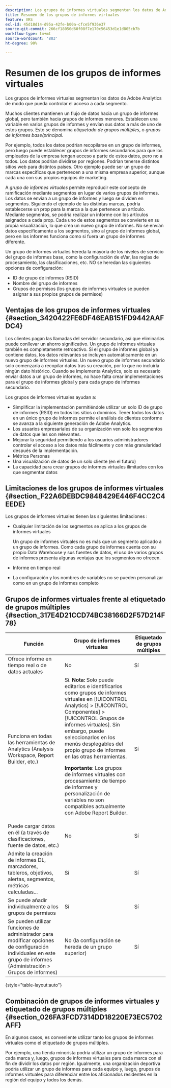 ```yaml
---
description: Los grupos de informes virtuales segmentan los datos de Adobe Analytics de modo que pueda controlar el acceso a cada segmento.
title: Resumen de los grupos de informes virtuales
feature: VRS
exl-id: 45d18d14-d95a-42fe-b00a-cfce5f936e37
source-git-commit: 266cf18050d60f08f7e170c56453d1e1d805cb7b
workflow-type: tm+mt
source-wordcount: '803'
ht-degree: 90%

---
```


# Resumen de los grupos de informes virtuales

Los grupos de informes virtuales segmentan los datos de Adobe Analytics de modo que pueda controlar el acceso a cada segmento.

Muchos clientes mantienen un flujo de datos hacia un grupo de informes global, pero también hacia grupos de informes menores. Establecen una variable en varios grupos de informes y envían sus datos a más de uno de estos grupos. Esto se denomina *etiquetado de grupos múltiples*, o *grupos de informes base/principal*.

Por ejemplo, todos los datos podrían recopilarse en un grupo de informes, pero luego puede establecer grupos de informes secundarios para que los empleados de la empresa tengan acceso a parte de estos datos, pero no a todos. Los datos podrían dividirse por regiones. Podrían tenerse distintos sitios web para distintos países. Otro ejemplo puede ser un grupo de marcas específicas que pertenecen a una misma empresa superior, aunque cada una con sus propios equipos de marketing.

A *grupo de informes virtuales* permite reproducir este concepto de ramificación mediante segmentos en lugar de varios grupos de informes. Los datos se envían a un grupo de informes y luego se dividen en segmentos. Siguiendo el ejemplo de las distintas marcas, podría establecerse un prop para la marca a la que pertenece un artículo. Mediante segmentos, se podría realizar un informe con los artículos asignados a cada prop. Cada uno de estos segmentos se convierte en su propia visualización, lo que crea un nuevo grupo de informes. No se envían datos específicamente a los segmentos, sino al grupo de informes global, pero en los informes funciona como si fuera un grupo de informes diferente.

Un grupo de informes virtuales hereda la mayoría de los niveles de servicio del grupo de informes base, como la configuración de eVar, las reglas de procesamiento, las clasificaciones, etc. NO se heredan las siguientes opciones de configuración:

* ID de grupo de informes (RSID)
* Nombre del grupo de informes
* Grupos de permisos (los grupos de informes virtuales se pueden asignar a sus propios grupos de permisos)

## Ventajas de los grupos de informes virtuales {#section_3420422FE6DF46EAB151FD9442AAFDC4}

Los clientes pagan las llamadas del servidor secundario, así que eliminarlas puede conllevar un ahorro significativo. Un grupo de informes virtuales también es completamente retroactivo. Si el grupo de informes global ya contiene datos, los datos relevantes se incluyen automáticamente en un nuevo grupo de informes virtuales. Un nuevo grupo de informes secundario solo comenzaría a recopilar datos tras su creación, por lo que no incluiría ningún dato histórico. Cuando se implementa Analytics, solo es necesario enviar datos a un grupo de informes, no hace falta crear implementaciones para el grupo de informes global y para cada grupo de informes secundario.

Los grupos de informes virtuales ayudan a:

* Simplificar la implementación permitiéndole utilizar un solo ID de grupo de informes (RSID) en todos los sitios o dominios. Tener todos los datos en un único grupo de informes permite el análisis de clientes conforme se avanza a la siguiente generación de Adobe Analytics.
* Los usuarios empresariales de su organización ven solo los segmentos de datos que les son relevantes.
* Mejorar la seguridad permitiendo a los usuarios administradores controlar el acceso a los datos más fácilmente y con más granularidad después de la implementación.
* Métrica Personas
* Una visualización de datos de un solo cliente (en el futuro)
* La capacidad para crear grupos de informes virtuales ilimitados con los que segmentar datos

## Limitaciones de los grupos de informes virtuales {#section_F22A6DEBDC9848429E446F4CC2C4EEDE}

Los grupos de informes virtuales tienen las siguientes limitaciones :

* Cualquier limitación de los segmentos se aplica a los grupos de informes virtuales

  Un grupo de informes virtuales no es más que un segmento aplicado a un grupo de informes. Como cada grupo de informes cuenta con su propio Data Warehouse y sus fuentes de datos, el uso de varios grupos de informes presenta algunas ventajas que los segmentos no ofrecen.
* Informe en tiempo real
* La configuración y los nombres de variables no se pueden personalizar como en un grupo de informes completo

## Grupos de informes virtuales frente al etiquetado de grupos múltiples {#section_317E4D21CCD74BC38166D2F57D214F78}

| Función | Grupo de informes virtuales | Etiquetado de grupos múltiples |
|--- |--- |--- |
| Ofrece informe en tiempo real o de datos actuales | No | Sí |
| Funciona en todas las herramientas de Analytics (Analysis Workspace, Report Builder, etc.) | Sí. **Nota:** Solo puede editarlos e identificarlos como grupos de informes virtuales en [!UICONTROL Analytics] > [!UICONTROL Componentes] > [!UICONTROL Grupos de informes virtuales]. Sin embargo, puede seleccionarlos en los menús desplegables del propio grupo de informes en las otras herramientas.<p>**Importante**: Los grupos de informes virtuales con procesamiento de tiempo de informes y personalización de variables no son compatibles actualmente con Adobe Report Builder. | Sí |
| Puede cargar datos en él (a través de clasificaciones, fuente de datos, etc.) | No | Sí |
| Admite la creación de informes DL, marcadores, tableros, objetivos, alertas, segmentos, métricas calculadas... | Sí | Sí |
| Se puede añadir individualmente a los grupos de permisos | Sí | Sí |
| Se pueden utilizar funciones de administrador para modificar opciones de configuración individuales en este grupo de informes (Administración > Grupos de informes) | No (la configuración se hereda de un grupo superior) | Sí |

{style="table-layout:auto"}

## Combinación de grupos de informes virtuales y etiquetado de grupos múltiples {#section_026FA3FCD7314DD18220E73EC5702AFF}

En algunos casos, es conveniente utilizar tanto los grupos de informes virtuales como el etiquetado de grupos múltiples.

Por ejemplo, una tienda minorista podría utilizar un grupo de informes para cada marca y, luego, grupos de informes virtuales para cada marca con el fin de dividir los datos por región. Igualmente, una organización deportiva podría utilizar un grupo de informes para cada equipo y, luego, grupos de informes virtuales para diferenciar entre los aficionados residentes en la región del equipo y todos los demás.
